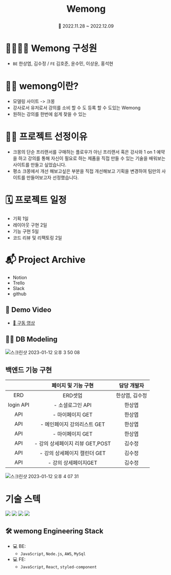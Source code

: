 # <p align="center"> **Wemong**

<P align="center">📆 2022.11.28 ~ 2022.12.09

# 👩‍👩‍👧‍👦 Wemong 구성원 

- `BE` 한상엽, 김수정 / `FE` 김호준, 윤수민, 이상윤, 홍석현

# 💁🏻 wemong이란?

- 모델링 사이트 -> 크몽
- 강사로서 유저로서 강의를 소비 할 수 도 등록 할 수 도있는 Wemong
- 원하는 강의를 한번에 쉽게 찾을 수 있는

# 💁🏻 프로젝트 선정이유

- 크몽의 단순 프리랜서를 구매하는 플로우가 아닌 프리랜서 혹은 강사와 1 on 1 예약을 하고 강의를 통해 자신이 필요로 하는 제품을 직접 만들 수 있는 기술을 배워보는 사이트를 만들고 싶었습니다.
- 평소 크몽에서 개선 해보고싶은 부분을 직접 개선해보고 기획을 변경하여 팀만의 사이트를 만들어보고자 선정했습니다.

# 🗓️ 프로젝트 일정

- 기획 1일
- 레이아웃 구현 2일
- 기능 구현 5일
- 코드 리뷰 및 리팩토링 2일

# 📬 Project Archive

- Notion
- Trello 
- Slack
- github

## 📼 Demo Video

- <a href="https://youtu.be/KIPMKvpErsQ">📎 구동 영상</a>

## 👩‍💻 DB Modeling

![스크린샷 2023-01-12 오후 3 50 08](https://user-images.githubusercontent.com/107941176/212003382-3824b762-a576-4226-89ac-e6b2cfbae4d2.png)


## 백엔드 기능 구현

|                 |                    페이지 및 기능 구현                        | 담당 개발자 |
| :-------------: | :-------------------------------------------------------:| :---------: |
| ERD |  ERD셋업 |   한상엽, 김수정    |
|  login API  |  - 소셜로그인 API |   한상엽   |
|      API      |  - 마이페이지 GET |   한상엽   |
|      API      |  - 메인페이지 강의리스트 GET |   한상엽    |
|      API     |  - 마이페이지 GET | 한상엽 |
|      API      |  - 강의 상세페이지 리뷰 GET,POST |   김수정    |
|      API    |  - 강의 상세페이지 캘린더 GET |   김수정    |
|      API    |  - 강의 상세페이지GET  |  김수정  |



![스크린샷 2023-01-12 오후 4 07 31](https://user-images.githubusercontent.com/107941176/212002660-cc629522-adb5-4b0d-a209-a94af09ee52d.png)


# 기술 스텍

<img src="https://img.shields.io/badge/-Nodejs-purple">
<img src="https://img.shields.io/badge/-JavaScript-yellow">
<img src="https://img.shields.io/badge/-MtSQL-green">
<img src="https://img.shields.io/badge/-AWS-orange">



## 🛠 wemong Engineering Stack

- 💻 BE:
  - `JavaScript`, `Node.js`, `AWS`, `MySql`
- 💻 FE:
  - `JavaScript`, `React`, `styled-component`
